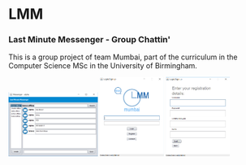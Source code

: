 # LMM 
### Last Minute Messenger - Group Chattin'

This is a group project of team Mumbai, part of the curriculum in the Computer Science MSc in the University of Birmingham.

<img src="images/Chat.png" width="35%" height="35%">
<img src="images/Login.png" width="25%" height="25%">
<img src="images/Register.png" width="25%" height="25%">

